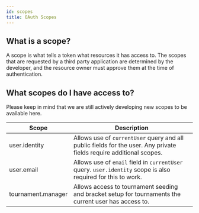 ```yaml
---
id: scopes
title: OAuth Scopes
---
```


## What is a scope?

A scope is what tells a token what resources it has access to. The scopes that are requested by a
third party application are determined by the developer, and the resource owner must approve them at
the time of authentication.

## What scopes do I have access to?

Please keep in mind that we are still actively developing new scopes to be available here.

| Scope | Description |
|---|---|
| user.identity | Allows use of `currentUser` query and all public fields for the user. Any private fields require additional scopes. |
| user.email | Allows use of `email` field in `currentUser` query. `user.identity` scope is also required for this to work. |
| tournament.manager | Allows access to tournament seeding and bracket setup for tournaments the current user has access to. |
